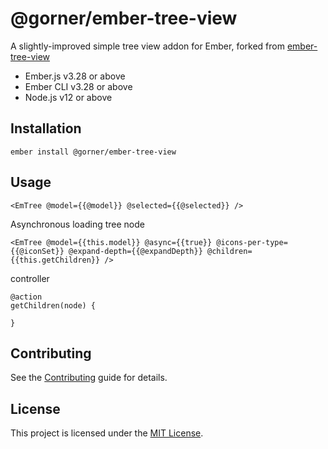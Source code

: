 # @gorner/ember-tree-view

A slightly-improved simple tree view addon for Ember, forked from [ember-tree-view](https://github.com/systembugtj/ember-tree-view)

* Ember.js v3.28 or above
* Ember CLI v3.28 or above
* Node.js v12 or above

Installation
------------------------------------------------------------------------------

```
ember install @gorner/ember-tree-view
```


Usage
------------------------------------------------------------------------------

```
<EmTree @model={{@model}} @selected={{@selected}} />
```

Asynchronous loading tree node
```
<EmTree @model={{this.model}} @async={{true}} @icons-per-type={{@iconSet}} @expand-depth={{@expandDepth}} @children={{this.getChildren}} />
```
controller

```
@action
getChildren(node) {

}
```

Contributing
------------------------------------------------------------------------------

See the [Contributing](CONTRIBUTING.md) guide for details.


License
------------------------------------------------------------------------------

This project is licensed under the [MIT License](LICENSE.md).

